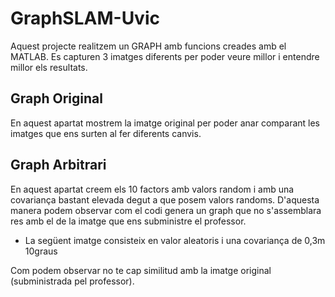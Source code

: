 # GraphSLAM-Uvic

Aquest projecte realitzem un GRAPH amb funcions creades amb el MATLAB. Es capturen 3 imatges diferents per poder veure millor i entendre millor els resultats.

## Graph Original

En aquest apartat mostrem la imatge original per poder anar comparant les imatges que ens surten al fer diferents canvis.



## Graph Arbitrari

En aquest apartat creem els 10 factors amb valors random i amb una covariança bastant elevada degut a que posem valors randoms. D'aquesta manera podem observar com el codi genera un graph que no s'assemblara res amb el de la imatge que ens subministre el professor.

- La següent imatge consisteix en valor aleatoris i una covariança de 0,3m 10graus


Com podem observar no te cap similitud amb la imatge original (subministrada pel professor).


